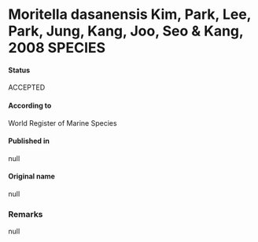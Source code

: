# Moritella dasanensis Kim, Park, Lee, Park, Jung, Kang, Joo, Seo & Kang, 2008 SPECIES

#### Status
ACCEPTED

#### According to
World Register of Marine Species

#### Published in
null

#### Original name
null

### Remarks
null